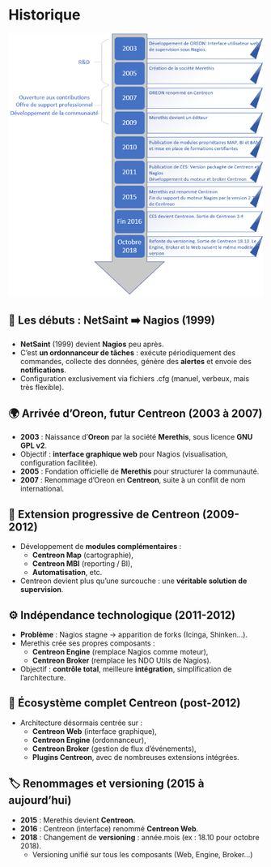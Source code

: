 # Historique

![](../../media/Cours-Supervision-Centreon-Historique-image1.png)


## **🔧 Les débuts : NetSaint ➡️ Nagios (1999)**

- **NetSaint** (1999) devient **Nagios** peu après.
- C’est **un ordonnanceur de tâches** : exécute périodiquement des commandes, collecte des données, génère des **alertes** et envoie des **notifications**.
- Configuration exclusivement via fichiers .cfg (manuel, verbeux, mais très flexible).

## **🌍 Arrivée d’Oreon, futur Centreon (2003 à 2007)**

- **2003** : Naissance d’**Oreon** par la société **Merethis**, sous licence **GNU GPL v2**.
- Objectif : **interface graphique web** pour Nagios (visualisation, configuration facilitée).
- **2005** : Fondation officielle de **Merethis** pour structurer la communauté.
- **2007** : Renommage d’Oreon en **Centreon**, suite à un conflit de nom international.

## **🔌 Extension progressive de Centreon (2009-2012)**

- Développement de **modules complémentaires** :
  - **Centreon Map** (cartographie),
  - **Centreon MBI** (reporting / BI),
  - **Automatisation**, etc.
- Centreon devient plus qu’une surcouche : une **véritable solution de supervision**.

## **⚙️ Indépendance technologique (2011-2012)**

- **Problème** : Nagios stagne → apparition de forks (Icinga, Shinken…).
- Merethis crée ses propres composants :
  - **Centreon Engine** (remplace Nagios comme moteur),
  - **Centreon Broker** (remplace les NDO Utils de Nagios).
- Objectif : **contrôle total**, meilleure **intégration**, simplification de l’architecture.

## **🧩 Écosystème complet Centreon (post-2012)**

- Architecture désormais centrée sur :
  - **Centreon Web** (interface graphique),
  - **Centreon Engine** (ordonnanceur),
  - **Centreon Broker** (gestion de flux d’événements),
  - **Plugins Centreon**, avec de nombreuses extensions intégrées.

## **🏷️ Renommages et versioning (2015 à aujourd’hui)**

- **2015** : Merethis devient **Centreon**.
- **2016** : Centreon (interface) renommé **Centreon Web**.
- **2018** : Changement de **versioning** : année.mois (ex : 18.10 pour octobre 2018).
  - Versioning unifié sur tous les composants (Web, Engine, Broker…)


